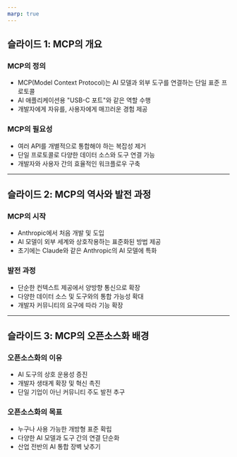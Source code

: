 ```yaml
---
marp: true
---
```



## 슬라이드 1: MCP의 개요

### MCP의 정의
- MCP(Model Context Protocol)는 AI 모델과 외부 도구를 연결하는 단일 표준 프로토콜
- AI 애플리케이션용 "USB-C 포트"와 같은 역할 수행
- 개발자에게 자유를, 사용자에게 매끄러운 경험 제공

### MCP의 필요성
- 여러 API를 개별적으로 통합해야 하는 복잡성 제거
- 단일 프로토콜로 다양한 데이터 소스와 도구 연결 가능
- 개발자와 사용자 간의 효율적인 워크플로우 구축

---

## 슬라이드 2: MCP의 역사와 발전 과정

### MCP의 시작
- Anthropic에서 처음 개발 및 도입
- AI 모델이 외부 세계와 상호작용하는 표준화된 방법 제공
- 초기에는 Claude와 같은 Anthropic의 AI 모델에 특화

### 발전 과정
- 단순한 컨텍스트 제공에서 양방향 통신으로 확장
- 다양한 데이터 소스 및 도구와의 통합 가능성 확대
- 개발자 커뮤니티의 요구에 따라 기능 확장

---

## 슬라이드 3: MCP의 오픈소스화 배경

### 오픈소스화의 이유
- AI 도구의 상호 운용성 증진
- 개발자 생태계 확장 및 혁신 촉진
- 단일 기업이 아닌 커뮤니티 주도 발전 추구

### 오픈소스화의 목표
- 누구나 사용 가능한 개방형 표준 확립
- 다양한 AI 모델과 도구 간의 연결 단순화
- 산업 전반의 AI 통합 장벽 낮추기